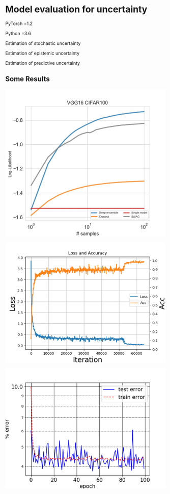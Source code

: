 # Model evaluation for uncertainty

PyTorch =1.2

Python =3.6



Estimation of stochastic uncertainty

Estimation of epistemic uncertainty

Estimation of predictive uncertainty



## Some  Results



![image](.\ret\algorithms\1.jpg)



![loss](./ret/cifar10/loss_acc.png)



![err](./ret/estun/estMcDropout/err.png)